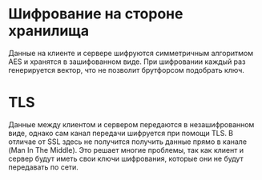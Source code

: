 # Шифрование на стороне хранилища

Данные на клиенте и сервере шифруются симметричным алгоритмом AES и хранятся в зашифованном виде.
При шифровании каждый раз генерируется вектор, что не позволит брутфорсом подобрать ключ.

# TLS

Данные между клиентом и сервером передаются в незашифрованном виде, однако сам канал передачи шифруется при помощи TLS. В отличае от SSL здесь не получится получить данные прямо в канале (Man In The Middle). Это решает многие проблемы, так как клиент и сервер будут иметь свои ключи шифрования, которые они не будут передавать по сети.